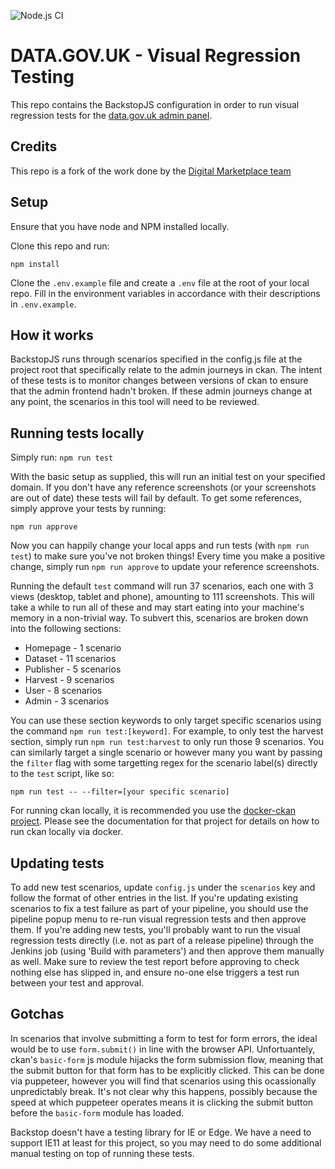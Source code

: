 ![Node.js CI](https://github.com/alphagov/datagovuk-visual-regression-tests/workflows/Node.js%20CI/badge.svg)

# DATA.GOV.UK - Visual Regression Testing
This repo contains the BackstopJS configuration in order to run visual regression tests for the [data.gov.uk admin panel](https://ckan.publishing.service.gov.uk/).

## Credits
This repo is a fork of the work done by the [Digital Marketplace team](https://github.com/alphagov/digitalmarketplace-visual-regression)

## Setup
Ensure that you have node and NPM installed locally.

Clone this repo and run:

```
npm install
```

Clone the `.env.example` file and create a `.env` file at the root of your local repo. Fill in the environment variables in accordance with their descriptions in `.env.example`.

## How it works
BackstopJS runs through scenarios specified in the config.js file at the project root that specifically relate to the admin journeys in ckan. The intent of these tests is to monitor changes between versions of ckan to ensure that the admin frontend hadn't broken. If these admin journeys change at any point, the scenarios in this tool will need to be reviewed.

## Running tests locally
Simply run:
`npm run test`

With the basic setup as supplied, this will run an initial test on your specified domain. If you don't have any reference screenshots (or your screenshots are out of date) these tests will fail by default. To get some references, simply approve your tests by running:

```
npm run approve
```

Now you can happily change your local apps and run tests (with `npm run test`) to make sure you've not broken things! Every time you make a positive change, simply run `npm run approve` to update your reference screenshots.

Running the default `test` command will run 37 scenarios, each one with 3 views (desktop, tablet and phone), amounting to 111 screenshots. This will take a while to run all of these and may start eating into your machine's memory in a non-trivial way. To subvert this, scenarios are broken down into the following sections:

- Homepage - 1 scenario
- Dataset - 11 scenarios
- Publisher - 5 scenarios
- Harvest - 9 scenarios
- User - 8 scenarios
- Admin - 3 scenarios

You can use these section keywords to only target specific scenarios using the command `npm run test:[keyword]`. For example, to only test the harvest section, simply run `npm run test:harvest` to only run those 9 scenarios. You can similarly target a single scenario or however many you want by passing the `filter` flag with some targetting regex for the scenario label(s) directly to the `test` script, like so:

```
npm run test -- --filter=[your specific scenario]
```

For running ckan locally, it is recommended you use the [docker-ckan project](https://github.com/alphagov/docker-ckan). Please see the documentation for that project for details on how to run ckan locally via docker.

## Updating tests
To add new test scenarios, update `config.js` under the `scenarios` key and follow the format of other entries in the list. If you're updating existing scenarios to fix a test failure as part of your pipeline, you should use the pipeline popup menu to re-run visual regression tests and then approve them. If you're adding new tests, you'll probably want to run the visual regression tests directly (i.e. not as part of a release pipeline) through the Jenkins job (using 'Build with parameters') and then approve them manually as well. Make sure to review the test report before approving to check nothing else has slipped in, and ensure no-one else triggers a test run between your test and approval.

## Gotchas
In scenarios that involve submitting a form to test for form errors, the ideal would be to use `form.submit()` in line with the browser API. Unfortuantely, ckan's `basic-form` js module hijacks the form submission flow, meaning that the submit button for that form has to be explicitly clicked. This can be done via puppeteer, however you will find that scenarios using this ocassionally unpredictably break. It's not clear why this happens, possibly because the speed at which puppeteer operates means it is clicking the submit button before the `basic-form` module has loaded.

Backstop doesn't have a testing library for IE or Edge. We have a need to support IE11 at least for this project, so you may need to do some additional manual testing on top of running these tests.